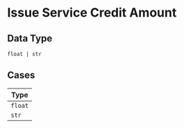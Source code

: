 
# Issue Service Credit Amount

## Data Type

`float | str`

## Cases

| Type |
|  --- |
| `float` |
| `str` |

